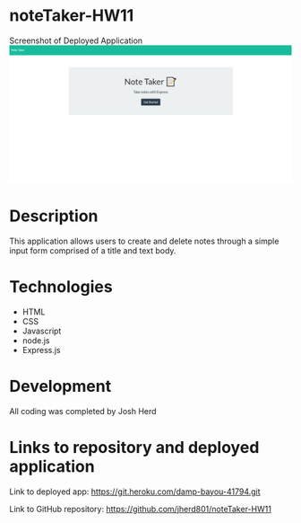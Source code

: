 # noteTaker-HW11

Screenshot of Deployed Application
![Image description](https://github.com/jherd801/noteTaker-HW11/blob/master/assets/noteTakerScreenshot.png)

# Description
This application allows users to create and delete notes through a simple input form comprised of a title and text body.

# Technologies
- HTML
- CSS
- Javascript
- node.js
- Express.js

# Development
All coding was completed by Josh Herd

# Links to repository and deployed application
Link to deployed app: https://git.heroku.com/damp-bayou-41794.git

Link to GitHub repository: https://github.com/jherd801/noteTaker-HW11